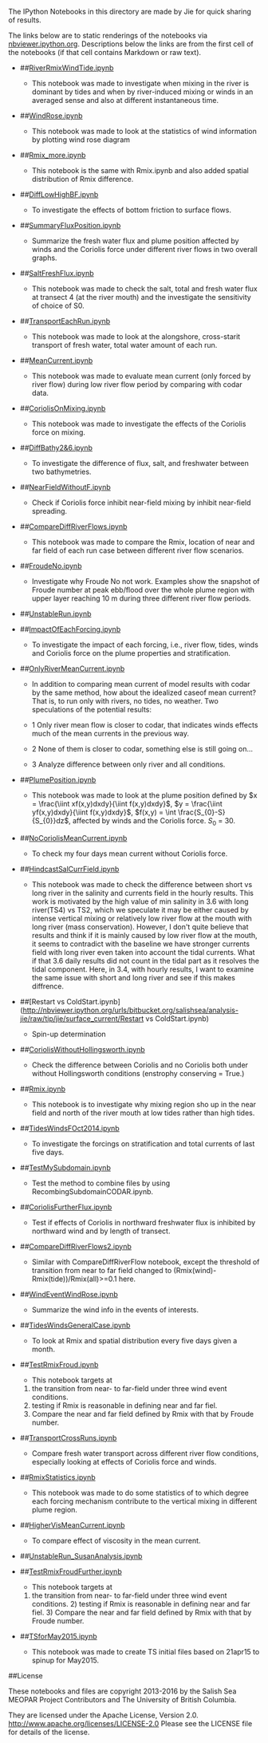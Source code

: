The IPython Notebooks in this directory are made by Jie for
quick sharing of results.

The links below are to static renderings of the notebooks via
[nbviewer.ipython.org](http://nbviewer.ipython.org/).
Descriptions below the links are from the first cell of the notebooks
(if that cell contains Markdown or raw text).

* ##[RiverRmixWindTide.ipynb](http://nbviewer.ipython.org/urls/bitbucket.org/salishsea/analysis-jie/raw/tip/jie/surface_current/RiverRmixWindTide.ipynb)  
    
    * This notebook was made to investigate when mixing in the river is dominant by tides and when by river-induced mixing or winds in an averaged sense and also at different instantaneous time.  

* ##[WindRose.ipynb](http://nbviewer.ipython.org/urls/bitbucket.org/salishsea/analysis-jie/raw/tip/jie/surface_current/WindRose.ipynb)  
    
    * This notebook was made to look at the statistics of wind information by plotting wind rose diagram  

* ##[Rmix_more.ipynb](http://nbviewer.ipython.org/urls/bitbucket.org/salishsea/analysis-jie/raw/tip/jie/surface_current/Rmix_more.ipynb)  
    
    * This notebook is the same with Rmix.ipynb and also added spatial distribution of Rmix difference.  

* ##[DiffLowHighBF.ipynb](http://nbviewer.ipython.org/urls/bitbucket.org/salishsea/analysis-jie/raw/tip/jie/surface_current/DiffLowHighBF.ipynb)  
    
    * To investigate the effects of bottom friction to surface flows.  

* ##[SummaryFluxPosition.ipynb](http://nbviewer.ipython.org/urls/bitbucket.org/salishsea/analysis-jie/raw/tip/jie/surface_current/SummaryFluxPosition.ipynb)  
    
    * Summarize the fresh water flux and plume position affected by winds and the Coriolis force under different river flows in two overall graphs.   

* ##[SaltFreshFlux.ipynb](http://nbviewer.ipython.org/urls/bitbucket.org/salishsea/analysis-jie/raw/tip/jie/surface_current/SaltFreshFlux.ipynb)  
    
    * This notebook was made to check the salt, total and fresh water flux at transect 4 (at the river mouth) and the investigate the sensitivity of choice of S0.  

* ##[TransportEachRun.ipynb](http://nbviewer.ipython.org/urls/bitbucket.org/salishsea/analysis-jie/raw/tip/jie/surface_current/TransportEachRun.ipynb)  
    
    * This notebook was made to look at the alongshore, cross-starit transport of fresh water, total water amount of each run.  

* ##[MeanCurrent.ipynb](http://nbviewer.ipython.org/urls/bitbucket.org/salishsea/analysis-jie/raw/tip/jie/surface_current/MeanCurrent.ipynb)  
    
    * This notebook was made to evaluate mean current (only forced by river flow) during low river flow period by comparing with codar data.  

* ##[CoriolisOnMixing.ipynb](http://nbviewer.ipython.org/urls/bitbucket.org/salishsea/analysis-jie/raw/tip/jie/surface_current/CoriolisOnMixing.ipynb)  
    
    * This notebook was made to investigate the effects of the Coriolis force on mixing.  

* ##[DiffBathy2&6.ipynb](http://nbviewer.ipython.org/urls/bitbucket.org/salishsea/analysis-jie/raw/tip/jie/surface_current/DiffBathy2&6.ipynb)  
    
    * To investigate the difference of flux, salt, and freshwater between two bathymetries.  

* ##[NearFieldWithoutF.ipynb](http://nbviewer.ipython.org/urls/bitbucket.org/salishsea/analysis-jie/raw/tip/jie/surface_current/NearFieldWithoutF.ipynb)  
    
    * Check if Coriolis force inhibit near-field mixing by inhibit near-field spreading.  

* ##[CompareDiffRiverFlows.ipynb](http://nbviewer.ipython.org/urls/bitbucket.org/salishsea/analysis-jie/raw/tip/jie/surface_current/CompareDiffRiverFlows.ipynb)  
    
    * This notebook was made to compare the Rmix, location of near and far field of each run case between different river flow scenarios.  

* ##[FroudeNo.ipynb](http://nbviewer.ipython.org/urls/bitbucket.org/salishsea/analysis-jie/raw/tip/jie/surface_current/FroudeNo.ipynb)  
    
    * Investigate why Froude No not work. Examples show the snapshot of Froude number at peak ebb/flood over the whole plume region with upper layer reaching 10 m during three different river flow periods.  

* ##[UnstableRun.ipynb](http://nbviewer.ipython.org/urls/bitbucket.org/salishsea/analysis-jie/raw/tip/jie/surface_current/UnstableRun.ipynb)  
    
* ##[ImpactOfEachForcing.ipynb](http://nbviewer.ipython.org/urls/bitbucket.org/salishsea/analysis-jie/raw/tip/jie/surface_current/ImpactOfEachForcing.ipynb)  
    
    * To investigate the impact of each forcing, i.e., river flow, tides, winds and Coriolis force on the plume properties and stratification.  

* ##[OnlyRiverMeanCurrent.ipynb](http://nbviewer.ipython.org/urls/bitbucket.org/salishsea/analysis-jie/raw/tip/jie/surface_current/OnlyRiverMeanCurrent.ipynb)  
    
    * In addition to comparing mean current of model results with codar by the same method, how about the idealized caseof mean current? That is, to run only with rivers, no tides, no weather. Two speculations of the potential results:  
      
    * 1 Only river mean flow is closer to codar, that indicates winds effects much of the mean currents in the previous way.  
    * 2 None of them is closer to codar, something else is still going on...  
    * 3 Analyze difference between only river and all conditions.  

* ##[PlumePosition.ipynb](http://nbviewer.ipython.org/urls/bitbucket.org/salishsea/analysis-jie/raw/tip/jie/surface_current/PlumePosition.ipynb)  
    
    * This notebook was made to look at the plume position defined by $x = \frac{\iint xf(x,y)dxdy}{\iint f(x,y)dxdy}$, $y = \frac{\iint yf(x,y)dxdy}{\iint f(x,y)dxdy}$, $f(x,y) = \int \frac{S_{0}-S}{S_{0}}dz$, affected by winds and the Coriolis force. $S_{0}$ = 30.  

* ##[NoCoriolisMeanCurrent.ipynb](http://nbviewer.ipython.org/urls/bitbucket.org/salishsea/analysis-jie/raw/tip/jie/surface_current/NoCoriolisMeanCurrent.ipynb)  
    
    * To check my four days mean current without Coriolis force.  

* ##[HindcastSalCurrField.ipynb](http://nbviewer.ipython.org/urls/bitbucket.org/salishsea/analysis-jie/raw/tip/jie/surface_current/HindcastSalCurrField.ipynb)  
    
    * This notebook was made to check the difference between short vs long river in the salinity and currents field in the hourly results. This work is motivated by the high value of min salinity in 3.6 with long river(TS4) vs TS2, which we speculate it may be either caused by intense vertical mixing or relatively low river flow at the mouth with long river (mass conservation). However, I don't quite believe that results and think if it is mainly caused by low river flow at the mouth, it seems to contradict with the baseline we have stronger currents field with long river even taken into account the tidal currents. What if that 3.6 daily results did not count in the tidal part as it resolves the tidal component. Here, in 3.4, with hourly results, I want to examine the same issue with short and long river and see if this makes diffrence.  

* ##[Restart vs ColdStart.ipynb](http://nbviewer.ipython.org/urls/bitbucket.org/salishsea/analysis-jie/raw/tip/jie/surface_current/Restart vs ColdStart.ipynb)  
    
    * Spin-up determination  

* ##[CoriolisWithoutHollingsworth.ipynb](http://nbviewer.ipython.org/urls/bitbucket.org/salishsea/analysis-jie/raw/tip/jie/surface_current/CoriolisWithoutHollingsworth.ipynb)  
    
    * Check the difference between Coriolis and no Coriolis both under without Hollingsworth conditions (enstrophy conserving = True.)  

* ##[Rmix.ipynb](http://nbviewer.ipython.org/urls/bitbucket.org/salishsea/analysis-jie/raw/tip/jie/surface_current/Rmix.ipynb)  
    
    * This notebook is to investigate why mixing region sho up in the near field and north of the river mouth at low tides rather than high tides.  

* ##[TidesWindsFOct2014.ipynb](http://nbviewer.ipython.org/urls/bitbucket.org/salishsea/analysis-jie/raw/tip/jie/surface_current/TidesWindsFOct2014.ipynb)  
    
    * To investigate the forcings on stratification and total currents of last five days.  

* ##[TestMySubdomain.ipynb](http://nbviewer.ipython.org/urls/bitbucket.org/salishsea/analysis-jie/raw/tip/jie/surface_current/TestMySubdomain.ipynb)  
    
    * Test the method to combine files by using RecombingSubdomainCODAR.ipynb.  

* ##[CoriolisFurtherFlux.ipynb](http://nbviewer.ipython.org/urls/bitbucket.org/salishsea/analysis-jie/raw/tip/jie/surface_current/CoriolisFurtherFlux.ipynb)  
    
    * Test if effects of Coriolis in northward freshwater flux is inhibited by northward wind and by length of transect.  

* ##[CompareDiffRiverFlows2.ipynb](http://nbviewer.ipython.org/urls/bitbucket.org/salishsea/analysis-jie/raw/tip/jie/surface_current/CompareDiffRiverFlows2.ipynb)  
    
    * Similar with CompareDiffRiverFlow notebook, except the threshold of transition from near to far field changed to (Rmix(wind)-Rmix(tide))/Rmix(all)>=0.1 here.  

* ##[WindEventWindRose.ipynb](http://nbviewer.ipython.org/urls/bitbucket.org/salishsea/analysis-jie/raw/tip/jie/surface_current/WindEventWindRose.ipynb)  
    
    * Summarize the wind info in the events of interests.  

* ##[TidesWindsGeneralCase.ipynb](http://nbviewer.ipython.org/urls/bitbucket.org/salishsea/analysis-jie/raw/tip/jie/surface_current/TidesWindsGeneralCase.ipynb)  
    
    * To look at Rmix and spatial distribution every five days given a month.  

* ##[TestRmixFroud.ipynb](http://nbviewer.ipython.org/urls/bitbucket.org/salishsea/analysis-jie/raw/tip/jie/surface_current/TestRmixFroud.ipynb)  
    
    * This notebook targets at   
      
    1) the transition from near- to far-field under three wind event conditions.  
    2) testing if Rmix is reasonable in defining near and far fiel.  
    3) Compare the near and far field defined by Rmix with that by Froude number.  

* ##[TransportCrossRuns.ipynb](http://nbviewer.ipython.org/urls/bitbucket.org/salishsea/analysis-jie/raw/tip/jie/surface_current/TransportCrossRuns.ipynb)  
    
    * Compare fresh water transport across different river flow conditions, especially looking at effects of Coriolis force and winds.  

* ##[RmixStatistics.ipynb](http://nbviewer.ipython.org/urls/bitbucket.org/salishsea/analysis-jie/raw/tip/jie/surface_current/RmixStatistics.ipynb)  
    
    * This notebook was made to do some statistics of to which degree each forcing mechanism contribute to the vertical mixing in different plume region.  

* ##[HigherVisMeanCurrent.ipynb](http://nbviewer.ipython.org/urls/bitbucket.org/salishsea/analysis-jie/raw/tip/jie/surface_current/HigherVisMeanCurrent.ipynb)  
    
    * To compare effect of viscosity in the mean current.  

* ##[UnstableRun_SusanAnalysis.ipynb](http://nbviewer.ipython.org/urls/bitbucket.org/salishsea/analysis-jie/raw/tip/jie/surface_current/UnstableRun_SusanAnalysis.ipynb)  
    
* ##[TestRmixFroudFurther.ipynb](http://nbviewer.ipython.org/urls/bitbucket.org/salishsea/analysis-jie/raw/tip/jie/surface_current/TestRmixFroudFurther.ipynb)  
    
    * This notebook targets at  
      
    1) the transition from near- to far-field under three wind event conditions. 2) testing if Rmix is reasonable in defining near and far fiel. 3) Compare the near and far field defined by Rmix with that by Froude number.  


* ##[TSforMay2015.ipynb](http://nbviewer.ipython.org/urls/bitbucket.org/salishsea/analysis-jie/raw/tip/jie/surface_current/TSforMay2015.ipynb)  
    
    * This notebook was made to create TS initial files based on 21apr15 to spinup for May2015.  


##License

These notebooks and files are copyright 2013-2016
by the Salish Sea MEOPAR Project Contributors
and The University of British Columbia.

They are licensed under the Apache License, Version 2.0.
http://www.apache.org/licenses/LICENSE-2.0
Please see the LICENSE file for details of the license.
